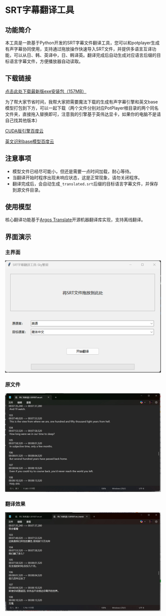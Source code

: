 # SRT字幕翻译工具

## 功能简介
本工具是一款基于Python开发的SRT字幕文件翻译工具，您可以和potplayer生成有声字幕协同使用，支持通过拖放操作快速导入SRT文件，并提供多语言互译功能，可以从日、韩、英译中，日、韩译英。翻译完成后自动生成对应语言后缀的目标语言字幕文件，方便播放器自动读取。

## 下载链接
[点击此处下载最新版exe安装包（157MB）](https://download.csdn.net/download/weixin_45826970/90890917?spm=1001.2014.3001.5503)

为了帮大家节省时间，我帮大家把需要魔法下载的生成有声字幕引擎和英文base模型打包到下方，可以一起下载（两个文件分别对应PotPlayer根目录的两个同名文件夹，直接拖入替换即可，注意我的引擎基于英伟达显卡，如果你的电脑不是请自己找其他版本）

[CUDA版引擎百度云](https://pan.baidu.com/s/1tiQN_B3AnomAAp_Efv18DA?pwd=wr3b)

[英文识别base模型百度云](https://pan.baidu.com/s/166IBw-ygfWi3xUpopTL-WA?pwd=pknu)

## 注意事项
- 模型文件已经尽可能小，但还是需要一点时间加载，耐心等待。
- 当翻译开始时程序出现未响应状态，这是正常现象，请勿关闭程序。
- 翻译完成后，会自动生成`_translated.srt`后缀的目标语言字幕文件，并保存到源文件目录。

## 使用模型
核心翻译功能基于[Argos Translate](https://github.com/argosopentech/argos-translate)开源机器翻译库实现，支持离线翻译。

## 界面演示
### 主界面
![主界面](img/index.png)

### 原文件
![原语言](img/en.png)

### 翻译效果
![目标语言](img/zh.png)


